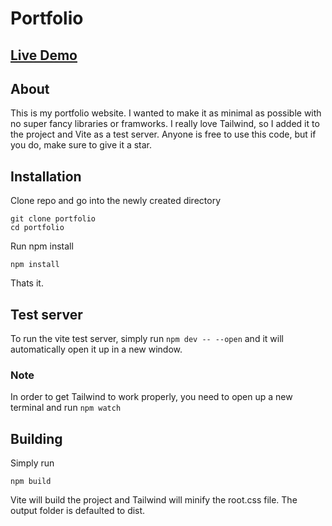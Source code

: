 # Portfolio

## [Live Demo](https://kynhix.dev)

## About
This is my portfolio website. I wanted to make it as minimal as possible with no super fancy libraries or framworks. I really love Tailwind, so I added it to the project and Vite as a test server. Anyone is free to use this code, but if you do, make sure to give it a star.

## Installation

Clone repo and go into the newly created directory
```
git clone portfolio
cd portfolio
```
Run npm install
```
npm install
```
Thats it.

## Test server
To run the vite test server, simply run ``npm dev -- --open`` and it will automatically open it up in a new window.

### Note 
In order to get Tailwind to work properly, you need to open up a new terminal and run ``npm watch``

## Building

Simply run
```
npm build
```
Vite will build the project and Tailwind will minify the root.css file. The output folder is defaulted to dist.
